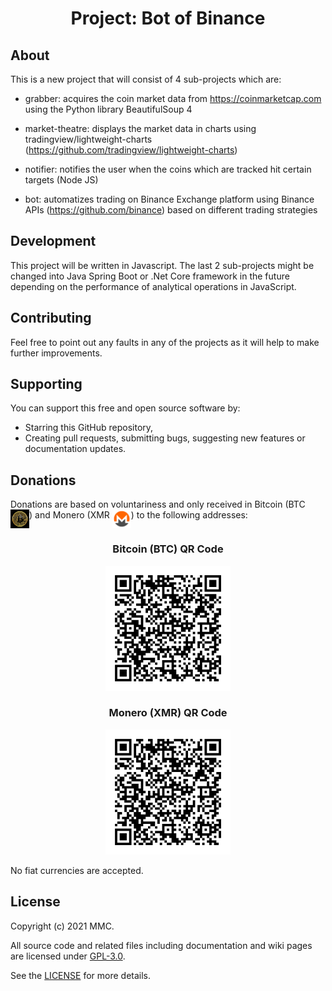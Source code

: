 <h1 align="center">
  Project: Bot of Binance
</h1>
<h2 align="center">
</h2>

## About
This is a new project that will consist of 4 sub-projects which are:

- grabber: acquires the coin market data from https://coinmarketcap.com using the Python library BeautifulSoup 4

- market-theatre: displays the market data in charts using tradingview/lightweight-charts (https://github.com/tradingview/lightweight-charts)

- notifier: notifies the user when the coins which are tracked hit certain targets (Node JS)

- bot: automatizes trading on Binance Exchange platform using Binance APIs (https://github.com/binance) based on different trading strategies 

## Development
This project will be written in Javascript. The last 2 sub-projects might be changed into Java Spring Boot or .Net Core framework in the future depending on the performance of analytical operations in JavaScript. 

## Contributing
Feel free to point out any faults in any of the projects as it will help to make further improvements. 

## Supporting
You can support this free and open source software by:
- Starring this GitHub repository,
- Creating pull requests, submitting bugs, suggesting new features or documentation updates.

## Donations
Donations are based on voluntariness and only received in Bitcoin (BTC <img src="https://github.com/mmcil/BoB/blob/main/images/btc_symbol.jpg" width="30" height="30" style="vertical-align:top"/>) and Monero (XMR <img src="https://github.com/mmcil/BoB/blob/main/images/xmr_symbol.png" width="30" height="30" style="vertical-align:top"/>)  to the following addresses:

<div align="center">
  <h3 align="center">Bitcoin (BTC) QR Code</h3>
  <img src="https://github.com/mmcil/BoB/blob/main/images/btc_address.png" width="200" height="200"/>
</div>

<div align="center">
  <h3 align="center">Monero (XMR) QR Code</h3>
  <img src="https://github.com/mmcil/BoB/blob/main/images/btc_address.png" width="200" height="200"/>
</div>

No fiat currencies are accepted. 

## License
Copyright (c) 2021 MMC. 

All source code and related files including documentation and wiki pages are licensed under [GPL-3.0](https://www.gnu.org/licenses/gpl-3.0.en.html).

See the [LICENSE](https://github.com/mmcil/BoB/blob/main/LICENSE) for more details.
